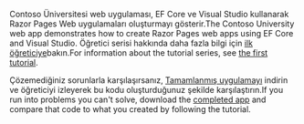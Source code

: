 <span data-ttu-id="cc768-101">Contoso Üniversitesi web uygulaması, EF Core ve Visual Studio kullanarak Razor Pages Web uygulamaları oluşturmayı gösterir.</span><span class="sxs-lookup"><span data-stu-id="cc768-101">The Contoso University web app demonstrates how to create Razor Pages web apps using EF Core and Visual Studio.</span></span> <span data-ttu-id="cc768-102">Öğretici serisi hakkında daha fazla bilgi için [ilk öğreticiye](xref:data/ef-rp/intro)bakın.</span><span class="sxs-lookup"><span data-stu-id="cc768-102">For information about the tutorial series, see [the first tutorial](xref:data/ef-rp/intro).</span></span>

<span data-ttu-id="cc768-103">Çözemediğiniz sorunlarla karşılaşırsanız, [Tamamlanmış uygulamayı](https://github.com/aspnet/AspNetCore.Docs/tree/master/aspnetcore/data/ef-rp/intro/samples) indirin ve öğreticiyi izleyerek bu kodu oluşturduğunuz şekilde karşılaştırın.</span><span class="sxs-lookup"><span data-stu-id="cc768-103">If you run into problems you can't solve, download the [completed app](https://github.com/aspnet/AspNetCore.Docs/tree/master/aspnetcore/data/ef-rp/intro/samples) and compare that code to what you created by following the tutorial.</span></span>
